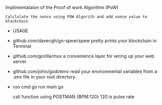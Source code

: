 Implimentataion of the Proof of work Algorithm (PoW)
       
    Calclulate the nonce using POW Algorith and add nonce value to blockchain

* USAGE

*  github.com/davecgh/go-spew/spew  pretty prints your blockchain in Terminal

*  github.com/gorilla/mux a convenience layer for wiring up your web server

* github.com/joho/godotenv read your environmental variables from a .env file in your root         directory.

* run cmd go run main.go

  call function using POSTMAN {BPM:120} 120 is pulse rate

